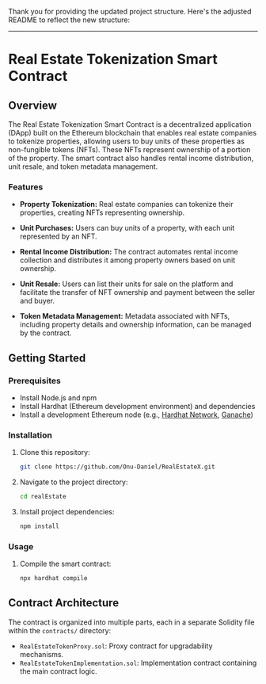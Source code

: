 Thank you for providing the updated project structure. Here's the adjusted README to reflect the new structure:

---

# Real Estate Tokenization Smart Contract

## Overview

The Real Estate Tokenization Smart Contract is a decentralized application (DApp) built on the Ethereum blockchain that enables real estate companies to tokenize properties, allowing users to buy units of these properties as non-fungible tokens (NFTs). These NFTs represent ownership of a portion of the property. The smart contract also handles rental income distribution, unit resale, and token metadata management.

### Features

- **Property Tokenization:** Real estate companies can tokenize their properties, creating NFTs representing ownership.

- **Unit Purchases:** Users can buy units of a property, with each unit represented by an NFT.

- **Rental Income Distribution:** The contract automates rental income collection and distributes it among property owners based on unit ownership.

- **Unit Resale:** Users can list their units for sale on the platform and facilitate the transfer of NFT ownership and payment between the seller and buyer.

- **Token Metadata Management:** Metadata associated with NFTs, including property details and ownership information, can be managed by the contract.

## Getting Started

### Prerequisites

- Install Node.js and npm
- Install Hardhat (Ethereum development environment) and dependencies
- Install a development Ethereum node (e.g., [Hardhat Network](https://hardhat.org/hardhat-network/), [Ganache](https://www.trufflesuite.com/ganache))

### Installation

1. Clone this repository:

   ```bash
   git clone https://github.com/Onu-Daniel/RealEstateX.git
   ```

2. Navigate to the project directory:

   ```bash
   cd realEstate
   ```

3. Install project dependencies:

   ```bash
   npm install
   ```

### Usage

1. Compile the smart contract:

   ```bash
   npx hardhat compile
   ```

## Contract Architecture

The contract is organized into multiple parts, each in a separate Solidity file within the `contracts/` directory:

- `RealEstateTokenProxy.sol`: Proxy contract for upgradability mechanisms.
- `RealEstateTokenImplementation.sol`: Implementation contract containing the main contract logic.
